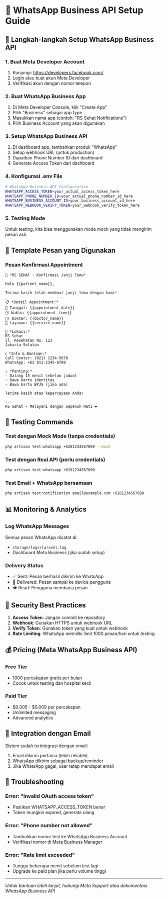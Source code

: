 # 📱 WhatsApp Business API Setup Guide

## 🚀 Langkah-langkah Setup WhatsApp Business API

### 1. Buat Meta Developer Account
1. Kunjungi: https://developers.facebook.com/
2. Login atau buat akun Meta Developer
3. Verifikasi akun dengan nomor telepon

### 2. Buat WhatsApp Business App
1. Di Meta Developer Console, klik "Create App"
2. Pilih "Business" sebagai app type
3. Masukkan nama app (contoh: "RS Sehat Notifications")
4. Pilih Business Account yang akan digunakan

### 3. Setup WhatsApp Business API
1. Di dashboard app, tambahkan produk "WhatsApp"
2. Setup webhook URL (untuk production)
3. Dapatkan Phone Number ID dari dashboard
4. Generate Access Token dari dashboard

### 4. Konfigurasi .env File
```bash
# WhatsApp Business API Configuration
WHATSAPP_ACCESS_TOKEN=your_actual_access_token_here
WHATSAPP_PHONE_NUMBER_ID=your_actual_phone_number_id_here
WHATSAPP_BUSINESS_ACCOUNT_ID=your_business_account_id_here
WHATSAPP_WEBHOOK_VERIFY_TOKEN=your_webhook_verify_token_here
```

### 5. Testing Mode
Untuk testing, kita bisa menggunakan mode mock yang tidak mengirim pesan asli.

## 🔧 Template Pesan yang Digunakan

### Pesan Konfirmasi Appointment
```
🏥 *RS SEHAT - Konfirmasi Janji Temu*

Halo {{patient_name}},

Terima kasih telah membuat janji temu dengan kami!

📋 *Detail Appointment:*
📅 Tanggal: {{appointment_date}}
🕐 Waktu: {{appointment_time}}
👨‍⚕️ Dokter: {{doctor_name}}
🏥 Layanan: {{service_name}}

📍 *Lokasi:*
RS Sehat
Jl. Kesehatan No. 123
Jakarta Selatan

📞 *Info & Bantuan:*
Call Center: (021) 1234-5678
WhatsApp: +62 811-2345-6789

⚠️ *Penting:*
- Datang 15 menit sebelum jadwal
- Bawa kartu identitas
- Bawa kartu BPJS (jika ada)

Terima kasih atas kepercayaan Anda!

---
RS Sehat - Melayani dengan Sepenuh Hati ❤️
```

## 🧪 Testing Commands

### Test dengan Mock Mode (tanpa credentials)
```bash
php artisan test:whatsapp +6281234567890 --mock
```

### Test dengan Real API (perlu credentials)
```bash
php artisan test:whatsapp +6281234567890
```

### Test Email + WhatsApp bersamaan
```bash
php artisan test:notification email@example.com +6281234567890
```

## 📊 Monitoring & Analytics

### Log WhatsApp Messages
Semua pesan WhatsApp dicatat di:
- `storage/logs/laravel.log`
- Dashboard Meta Business (jika sudah setup)

### Delivery Status
- ✅ Sent: Pesan berhasil dikirim ke WhatsApp
- 📱 Delivered: Pesan sampai ke device pengguna
- 👁️ Read: Pengguna membaca pesan

## 🔐 Security Best Practices

1. **Access Token**: Jangan commit ke repository
2. **Webhook**: Gunakan HTTPS untuk webhook URL
3. **Verify Token**: Gunakan token yang kuat untuk webhook
4. **Rate Limiting**: WhatsApp memiliki limit 1000 pesan/hari untuk testing

## 💰 Pricing (Meta WhatsApp Business API)

### Free Tier
- 1000 percakapan gratis per bulan
- Cocok untuk testing dan hospital kecil

### Paid Tier
- $0.005 - $0.009 per percakapan
- Unlimited messaging
- Advanced analytics

## 🔄 Integration dengan Email

Sistem sudah terintegrasi dengan email:
1. Email dikirim pertama (lebih reliable)
2. WhatsApp dikirim sebagai backup/reminder
3. Jika WhatsApp gagal, user tetap mendapat email

## 🚨 Troubleshooting

### Error: "Invalid OAuth access token"
- Pastikan WHATSAPP_ACCESS_TOKEN benar
- Token mungkin expired, generate ulang

### Error: "Phone number not allowed"
- Tambahkan nomor test ke WhatsApp Business Account
- Verifikasi nomor di Meta Business Manager

### Error: "Rate limit exceeded"
- Tunggu beberapa menit sebelum test lagi
- Upgrade ke paid plan jika perlu volume tinggi

---

*Untuk bantuan lebih lanjut, hubungi Meta Support atau dokumentasi WhatsApp Business API*
